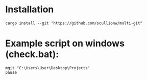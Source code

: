 # Installation
    cargo install --git "https://github.com/scullionw/multi-git"
    
# Example script on windows (check.bat):
    mgit "C:\Users\User\Desktop\Projects"
    pause

